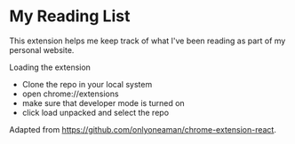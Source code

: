 # My Reading List

This extension helps me keep track of what I've been reading as part of my personal website.

Loading the extension

- Clone the repo in your local system
- open chrome://extensions
- make sure that developer mode is turned on
- click load unpacked and select the repo

Adapted from https://github.com/onlyoneaman/chrome-extension-react.
